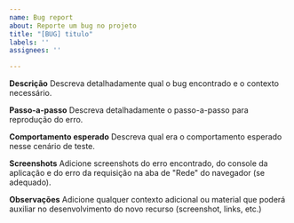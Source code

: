 ```yaml
---
name: Bug report
about: Reporte um bug no projeto
title: "[BUG] titulo"
labels: ''
assignees: ''

---
```


**Descrição**
Descreva detalhadamente qual o bug encontrado e o contexto necessário.

**Passo-a-passo**
Descreva detalhadamente o passo-a-passo para reprodução do erro.

**Comportamento esperado**
Descreva qual era o comportamento esperado nesse cenário de teste.

**Screenshots**
Adicione screenshots do erro encontrado, do console da aplicação e do erro da requisição na aba de "Rede" do navegador (se adequado).

**Observações**
Adicione qualquer contexto adicional ou material que poderá auxiliar no desenvolvimento do novo recurso (screenshot, links, etc.)
